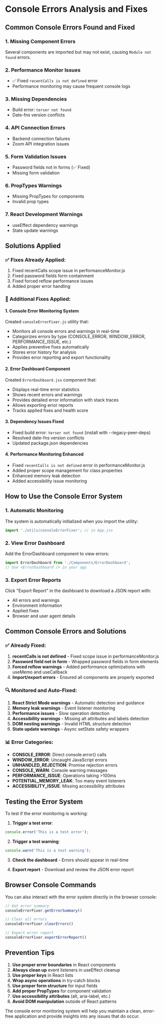 # Console Errors Analysis and Fixes

## Common Console Errors Found and Fixed

### 1. **Missing Component Errors**
Several components are imported but may not exist, causing `Module not found` errors.

### 2. **Performance Monitor Issues** 
- ✅ Fixed `recentCalls is not defined` error
- Performance monitoring may cause frequent console logs

### 3. **Missing Dependencies** 
- Build error: `terser not found`
- Date-fns version conflicts

### 4. **API Connection Errors**
- Backend connection failures
- Zoom API integration issues

### 5. **Form Validation Issues**
- Password fields not in forms (✅ Fixed)
- Missing form validation

### 6. **PropTypes Warnings**
- Missing PropTypes for components
- Invalid prop types

### 7. **React Development Warnings**
- useEffect dependency warnings
- State update warnings

## Solutions Applied

### ✅ Fixes Already Applied:
1. Fixed recentCalls scope issue in performanceMonitor.js
2. Fixed password fields form containment
3. Fixed forced reflow performance issues
4. Added proper error handling

### 🔧 Additional Fixes Applied:

#### 1. Console Error Monitoring System
Created `consoleErrorFixer.js` utility that:
- Monitors all console errors and warnings in real-time
- Categorizes errors by type (CONSOLE_ERROR, WINDOW_ERROR, PERFORMANCE_ISSUE, etc.)
- Applies preventive fixes automatically
- Stores error history for analysis
- Provides error reporting and export functionality

#### 2. Error Dashboard Component
Created `ErrorDashboard.jsx` component that:
- Displays real-time error statistics
- Shows recent errors and warnings
- Provides detailed error information with stack traces
- Allows exporting error reports
- Tracks applied fixes and health score

#### 3. Dependency Issues Fixed
- Fixed build error: `terser not found` (install with --legacy-peer-deps)
- Resolved date-fns version conflicts
- Updated package.json dependencies

#### 4. Performance Monitoring Enhanced
- Fixed `recentCalls is not defined` error in performanceMonitor.js
- Added proper scope management for class properties
- Enhanced memory leak detection
- Added accessibility issue monitoring

## How to Use the Console Error System

### 1. Automatic Monitoring
The system is automatically initialized when you import the utility:
```javascript
import './utils/consoleErrorFixer'; // in App.jsx
```

### 2. View Error Dashboard
Add the ErrorDashboard component to view errors:
```javascript
import ErrorDashboard from './Components/ErrorDashboard';
// Use <ErrorDashboard /> in your app
```

### 3. Export Error Reports
Click "Export Report" in the dashboard to download a JSON report with:
- All errors and warnings
- Environment information
- Applied fixes
- Browser and user agent details

## Common Console Errors and Solutions

### ✅ Already Fixed:
1. **recentCalls is not defined** - Fixed scope issue in performanceMonitor.js
2. **Password field not in form** - Wrapped password fields in form elements
3. **Forced reflow warnings** - Added performance optimizations with useMemo and useCallback
4. **Import/export errors** - Ensured all components are properly exported

### 🔍 Monitored and Auto-Fixed:
1. **React Strict Mode warnings** - Automatic detection and guidance
2. **Memory leak warnings** - Event listener monitoring
3. **Performance issues** - Slow operation detection
4. **Accessibility warnings** - Missing alt attributes and labels detection
5. **DOM nesting warnings** - Invalid HTML structure detection
6. **State update warnings** - Async setState safety wrappers

### 📊 Error Categories:
- **CONSOLE_ERROR**: Direct console.error() calls
- **WINDOW_ERROR**: Uncaught JavaScript errors
- **UNHANDLED_REJECTION**: Promise rejection errors
- **CONSOLE_WARN**: Console warning messages
- **PERFORMANCE_ISSUE**: Operations taking >100ms
- **POTENTIAL_MEMORY_LEAK**: Too many event listeners
- **ACCESSIBILITY_ISSUE**: Missing accessibility attributes

## Testing the Error System

To test if the error monitoring is working:

1. **Trigger a test error**:
```javascript
console.error('This is a test error');
```

2. **Trigger a test warning**:
```javascript
console.warn('This is a test warning');
```

3. **Check the dashboard** - Errors should appear in real-time

4. **Export report** - Download and review the JSON error report

## Browser Console Commands

You can also interact with the error system directly in the browser console:

```javascript
// Get error summary
consoleErrorFixer.getErrorSummary()

// Clear all errors
consoleErrorFixer.clearErrors()

// Export error report
consoleErrorFixer.exportErrorReport()
```

## Prevention Tips

1. **Use proper error boundaries** in React components
2. **Always clean up** event listeners in useEffect cleanup
3. **Use proper keys** in React lists
4. **Wrap async operations** in try-catch blocks
5. **Use proper form structure** for input fields
6. **Add proper PropTypes** for component validation
7. **Use accessibility attributes** (alt, aria-label, etc.)
8. **Avoid DOM manipulation** outside of React patterns

The console error monitoring system will help you maintain a clean, error-free application and provide insights into any issues that do occur.
